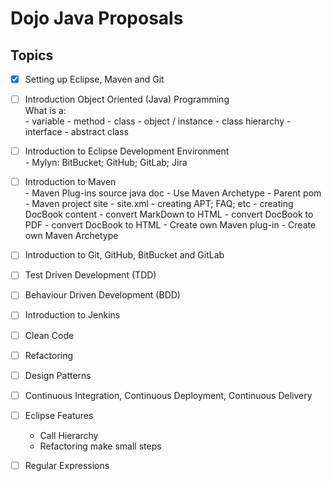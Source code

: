 # Dojo Java Proposals


## Topics

- [x] Setting up Eclipse, Maven and Git

- [ ] Introduction Object Oriented (Java) Programming  
      What is a:  
      - variable
      - method
      - class
      - object / instance
      - class hierarchy
      - interface
      - abstract class

- [ ] Introduction to Eclipse Development Environment  
      - Mylyn: BitBucket; GitHub; GitLab; Jira

      
- [ ] Introduction to Maven  
      - Maven Plug-ins
        source
        java doc
      - Use Maven Archetype
      - Parent pom
      - Maven project site
        - site.xml
        - creating APT; FAQ; etc
        - creating DocBook content
        - convert MarkDown to HTML
        - convert DocBook to PDF
        - convert DocBook to HTML
      - Create own Maven plug-in
      - Create own Maven Archetype


- [ ] Introduction to Git, GitHub, BitBucket and GitLab

- [ ] Test Driven Development (TDD)

- [ ] Behaviour Driven Development (BDD)

- [ ] Introduction to Jenkins

- [ ] Clean Code

- [ ] Refactoring

- [ ] Design Patterns

- [ ] Continuous Integration, Continuous Deployment, Continuous Delivery

- [ ] Eclipse Features  
    - Call Hierarchy  
    - Refactoring make small steps
    
- [ ] Regular Expressions

